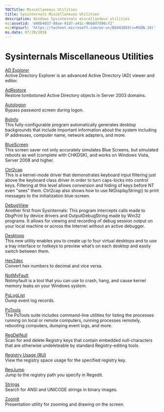 ```yaml
---
TOCTitle: Miscellaneous Utilities
title: Sysinternals Miscellaneous Utilities
description: Windows Sysinternals miscellandous utilities
ms:assetid: 'd46b4037-88ae-41d7-a41c-9660d7d96cf2'
ms:mtpsurl: 'https://technet.microsoft.com/en-us/Bb842059(v=MSDN.10)'
ms.date: 07/29/2016
---
```


Sysinternals Miscellaneous Utilities
====================================

[AD Explorer](adexplorer.md)  
Active Directory Explorer is an advanced Active Directory (AD) viewer
and editor.

[AdRestore](adrestore.md)  
Restore tombstoned Active Directory objects in Server 2003 domains.

[Autologon](autologon.md)  
Bypass password screen during logon.

[BgInfo](bginfo.md)  
This fully-configurable program automatically generates desktop
backgrounds that include important information about the system
including IP addresses, computer name, network adapters, and more.

[BlueScreen](bluescreen.md)  
This screen saver not only accurately simulates Blue Screens, but
simulated reboots as well (complete with CHKDSK), and works on Windows
Vista, Server 2008 and higher.

[Ctrl2cap](ctrl2cap.md)  
This is a kernel-mode driver that demonstrates keyboard input filtering
just above the keyboard class driver in order to turn caps-locks into
control keys. Filtering at this level allows conversion and hiding of
keys before NT even "sees" them. Ctrl2cap also shows how to use
NtDisplayString() to print messages to the initialization blue-screen.

[DebugView](debugview.md)  
Another first from Sysinternals: This program intercepts calls made to
DbgPrint by device drivers and OutputDebugString made by Win32 programs.
It allows for viewing and recording of debug session output on your
local machine or across the Internet without an active debugger.

[Desktops](desktops.md)  
This new utility enables you to create up to four virtual desktops and
to use a tray interface or hotkeys to preview what’s on each desktop and
easily switch between them.

[Hex2dec](hex2dec.md)  
Convert hex numbers to decimal and vice versa.

[NotMyFault](notmyfault.md)  
Notmyfault is a tool that you can use to crash, hang, and cause kernel
memory leaks on your Windows system.

[PsLogList](psloglist.md)  
Dump event log records.

[PsTools](pstools.md)  
The PsTools suite includes command-line utilities for listing the
processes running on local or remote computers, running processes
remotely, rebooting computers, dumping event logs, and more.

[RegDelNull](regdelnull.md)  
Scan for and delete Registry keys that contain embedded null-characters
that are otherwise undeleteable by standard Registry-editing tools.

[Registry Usage (RU)](ru.md)  
View the registry space usage for the specified registry key.

[RegJump](regjump.md)  
Jump to the registry path you specify in Regedit.

[Strings](strings.md)  
Search for ANSI and UNICODE strings in binary images.

[ZoomIt](zoomit.md)  
Presentation utility for zooming and drawing on the screen.